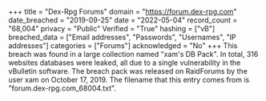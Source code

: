 +++
title = "Dex-Rpg Forums"
domain = "https://forum.dex-rpg.com"
date_breached = "2019-09-25"
date = "2022-05-04"
record_count = "68,004"
privacy = "Public"
Verified = "True"
hashing = ["vB"]
breached_data = ["Email addresses", "Passwords", "Usernames", "IP addresses"]
categories = ["Forums"]
acknowledged = "No"
+++
This breach was found in a large collection named "xam's DB Pack". In total, 316 websites databases were leaked, all due to a single vulnerability in the vBulletin software. The breach pack was released on RaidForums by the user xam on October 17, 2019. The filename that this entry comes from is "forum.dex-rpg.com_68004.txt".
